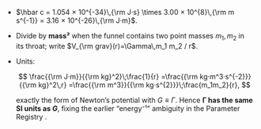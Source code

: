 * $\hbar c = 1.054 × 10^{-34}\,{\rm J·s} \times 3.00 × 10^{8}\,{\rm m s^{-1}} = 3.16 × 10^{-26}\,{\rm J·m}$.
* Divide by **mass²** when the funnel contains two point masses $m_1,m_2$ in its throat; write $V_{\rm grav}(r)=\Gamma\,m_1 m_2 / r$.
* Units:

  $$
  \frac{{\rm J·m}}{{\rm kg}^2}\;\frac{1}{r}
  =\frac{{\rm kg·m^3·s^{-2}}}{{\rm kg}^2\,r}
  =\frac{{\rm m^3}}{{\rm kg·s^{2}}}\;\frac{m_1m_2}{r},
  $$

  exactly the form of Newton’s potential with $G\equiv\Gamma$.
  Hence **Γ has the same SI units as *G***, fixing the earlier “energy⁻¹” ambiguity in the Parameter Registry .